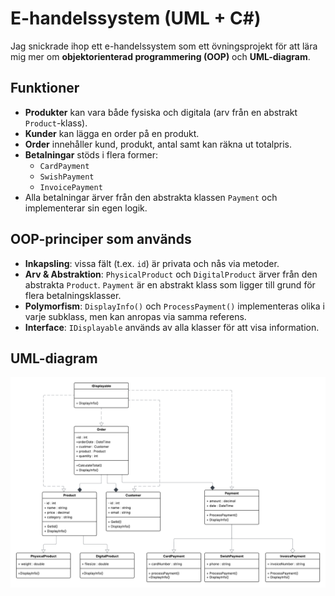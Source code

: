 ﻿# E-handelssystem (UML + C#)

Jag snickrade ihop ett e-handelssystem som ett övningsprojekt för att lära mig mer om **objektorienterad programmering (OOP)** och **UML-diagram**.

## Funktioner
- **Produkter** kan vara både fysiska och digitala (arv från en abstrakt `Product`-klass).  
- **Kunder** kan lägga en order på en produkt.  
- **Order** innehåller kund, produkt, antal samt kan räkna ut totalpris.  
- **Betalningar** stöds i flera former:
  - `CardPayment`  
  - `SwishPayment`  
  - `InvoicePayment`  
- Alla betalningar ärver från den abstrakta klassen `Payment` och implementerar sin egen logik.  

## OOP-principer som används
- **Inkapsling**: vissa fält (t.ex. `id`) är privata och nås via metoder.  
- **Arv & Abstraktion**: `PhysicalProduct` och `DigitalProduct` ärver från den abstrakta `Product`. `Payment` är en abstrakt klass som ligger till grund för flera betalningsklasser.  
- **Polymorfism**: `DisplayInfo()` och `ProcessPayment()` implementeras olika i varje subklass, men kan anropas via samma referens.  
- **Interface**: `IDisplayable` används av alla klasser för att visa information.  

## UML-diagram
![UML-Diagram](UML/UMLDiagram.png)

